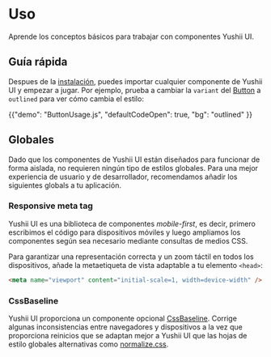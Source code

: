 # Uso

<p class="description">Aprende los conceptos básicos para trabajar con componentes Yushii UI.</p>

## Guía rápida

Despues de la [instalación](/ui/getting-started/installation/), puedes importar cualquier componente de Yushii UI y empezar a jugar.
Por ejemplo, prueba a cambiar la `variant` del [Button](/ui/react-button/) a `outlined` para ver cómo cambia el estilo:

{{"demo": "ButtonUsage.js", "defaultCodeOpen": true, "bg": "outlined" }}

## Globales

Dado que los componentes de Yushii UI están diseñados para funcionar de forma aislada, no requieren ningún tipo de estilos globales.
Para una mejor experiencia de usuario y de desarrollador, recomendamos añadir los siguientes globals a tu aplicación.

### Responsive meta tag

Yushii UI es una biblioteca de componentes _mobile-first_, es decir, primero escribimos el código para dispositivos móviles y luego ampliamos los componentes según sea necesario mediante consultas de medios CSS.

Para garantizar una representación correcta y un zoom táctil en todos los dispositivos, añade la metaetiqueta de vista adaptable a tu elemento `<head>`:

```html
<meta name="viewport" content="initial-scale=1, width=device-width" />
```

### CssBaseline

Yushii UI proporciona un componente opcional [CssBaseline](/ui/react-css-baseline/). Corrige algunas inconsistencias entre navegadores y dispositivos a la vez que proporciona reinicios que se adaptan mejor a Yushii UI que las hojas de estilo globales alternativas como [normalize.css](https://github.com/necolas/normalize.css/).